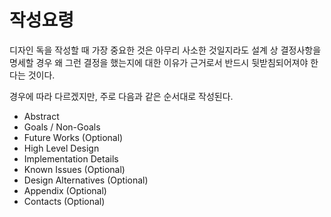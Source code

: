 # 작성요령

디자인 독을 작성할 때 가장 중요한 것은 아무리 사소한 것일지라도 설계 상 결정사항을 명세할 경우 왜 그런 결정을 했는지에 대한 이유가 근거로서 반드시 뒷받침되어져야 한다는 것이다.

경우에 따라 다르겠지만, 주로 다음과 같은 순서대로 작성된다.

- Abstract
- Goals / Non-Goals
- Future Works (Optional)
- High Level Design
- Implementation Details
- Known Issues (Optional)
- Design Alternatives (Optional)
- Appendix (Optional)
- Contacts (Optional)
